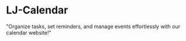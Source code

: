 # LJ-Calendar
"Organize tasks, set reminders, and manage events effortlessly with our calendar website!"
